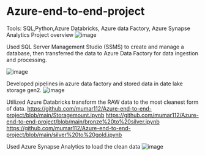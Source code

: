 # Azure-end-to-end-project
Tools: SQL,Python,Azure Databricks, Azure data Factory, Azure Synapse Analytics
Project overview
![image](https://github.com/user-attachments/assets/fe7fceda-ba5f-4682-82c5-9884b222c70c)

Used SQL Server Management Studio (SSMS) to create and manage a database, then transferred the data to Azure Data Factory for data ingestion and processing.

![image](https://github.com/user-attachments/assets/c1cbc68e-fc0d-4ef4-a700-9528cd2c2e08)

Developed pipelines in azure data factory and stored data in date lake storage gen2.
![image](https://github.com/user-attachments/assets/d6d7ef4d-d4df-4913-b090-df3bec33353d)

Utilized Azure Databricks transform the RAW data to the most cleanest form of data.
https://github.com/mumar112/Azure-end-to-end-project/blob/main/Storagemount.ipynb
https://github.com/mumar112/Azure-end-to-end-project/blob/main/bronze%20to%20silver.ipynb
https://github.com/mumar112/Azure-end-to-end-project/blob/main/silver%20to%20gold.ipynb

Used Azure Synapse Analytics to load the clean data
![image](https://github.com/user-attachments/assets/cef959a4-f242-4f53-9d30-d0396947a9c1)

